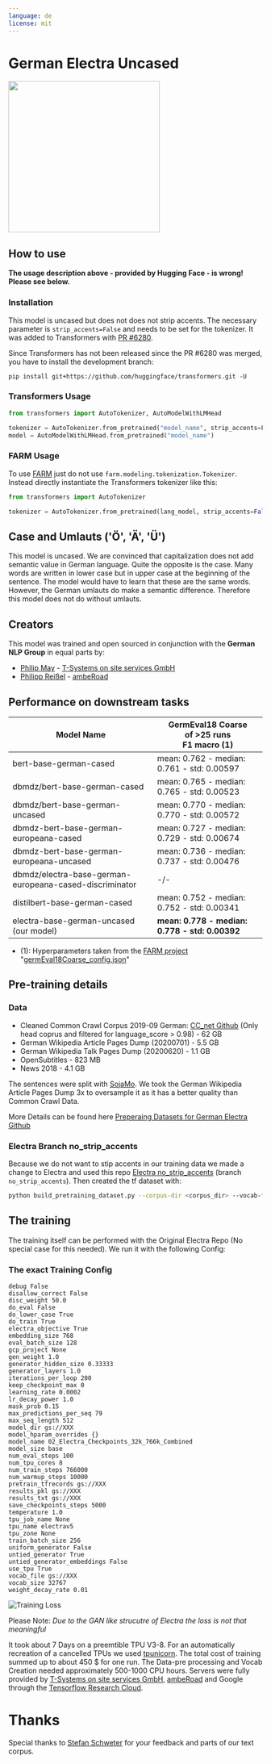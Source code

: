 ```yaml
---
language: de
license: mit
---
```


# German Electra Uncased
<img width="300px" src="https://raw.githubusercontent.com/German-NLP-Group/german-transformer-training/master/model_cards/german-electra-logo.png">

## How to use
**The usage description above - provided by Hugging Face - is wrong! Please see below.**

### Installation
This model is uncased but does not does not strip accents.
The necessary parameter is `strip_accents=False` and needs to be set for the tokenizer.
It was added to Transformers with [PR #6280](https://github.com/huggingface/transformers/pull/6280).

Since Transformers has not been released since the PR #6280 was merged, you have to install the development
branch: 

`pip install git+https://github.com/huggingface/transformers.git -U`

### Transformers Usage
```python
from transformers import AutoTokenizer, AutoModelWithLMHead

tokenizer = AutoTokenizer.from_pretrained("model_name", strip_accents=False)
model = AutoModelWithLMHead.from_pretrained("model_name")
```

### FARM Usage
To use [FARM](https://farm.deepset.ai/) just do not use `farm.modeling.tokenization.Tokenizer`. Instead directly instantiate the Transformers tokenizer like this:

```python
from transformers import AutoTokenizer

tokenizer = AutoTokenizer.from_pretrained(lang_model, strip_accents=False)
```

## Case and Umlauts ('Ö', 'Ä', 'Ü')
This model is uncased. We are convinced that capitalization does not add semantic value in German language.
Quite the opposite is the case. Many words are written in lower case but in upper case at the beginning of 
the sentence. The model would have to learn that these are the same words. 
However, the German umlauts do make a semantic difference. Therefore this model does not do without umlauts.

## Creators
This model was trained and open sourced in conjunction with the **German NLP Group** in equal parts by:
- [Philip May](https://eniak.de) - [T-Systems on site services GmbH](https://www.t-systems-onsite.de/)
- [Philipp Reißel](https://www.reissel.eu) - [ambeRoad](https://amberoad.de/)

## Performance on downstream tasks

| Model Name                                              | GermEval18 Coarse<br/>of >25 runs</br>F1 macro (1) |
|---------------------------------------------------------|----------------------------------------------------------|
| bert-base-german-cased                                  | mean: 0.762 - median: 0.761 - std: 0.00597               |
| dbmdz/bert-base-german-cased                            | mean: 0.765 - median: 0.765 - std: 0.00523               |
| dbmdz/bert-base-german-uncased                          | mean: 0.770 - median: 0.770 - std: 0.00572               |
| dbmdz-bert-base-german-europeana-cased                  | mean: 0.727 - median: 0.729 - std: 0.00674               |
| dbmdz-bert-base-german-europeana-uncased                | mean: 0.736 - median: 0.737 - std: 0.00476               |
| dbmdz/electra-base-german-europeana-cased-discriminator | -/-                                                      |
| distilbert-base-german-cased                            | mean: 0.752 - median: 0.752 - std: 0.00341               |
| electra-base-german-uncased (our model)                 | **mean: 0.778 - median: 0.778 - std: 0.00392**           |

- (1): Hyperparameters taken from the [FARM project](https://farm.deepset.ai/) "[germEval18Coarse_config.json](https://github.com/deepset-ai/FARM/blob/master/experiments/german-bert2.0-eval/germEval18Coarse_config.json)"

## Pre-training details

### Data 
- Cleaned Common Crawl Corpus 2019-09 German: [CC_net Github](https://github.com/facebookresearch/cc_net) (Only head coprus and filtered for language_score > 0.98) - 62 GB
- German Wikipedia Article Pages Dump (20200701) - 5.5 GB
- German Wikipedia Talk Pages Dump (20200620) - 1.1 GB
- OpenSubtitles - 823 MB
- News 2018 - 4.1 GB

The sentences were split with [SojaMo](https://github.com/tsproisl/SoMaJo). We took the German Wikipedia Article Pages Dump 3x to oversample it as it has a better quality than Common Crawl Data.

More Details can be found here [Preperaing Datasets for German Electra Github](https://github.com/German-NLP-Group/german-transformer-training)

### Electra Branch no_strip_accents
Because we do not want to stip accents in our training data we made a change to Electra and used this repo [Electra no_strip_accents](https://github.com/PhilipMay/electra/tree/no_strip_accents) (branch `no_strip_accents`). Then created the tf dataset with: 

```bash
python build_pretraining_dataset.py --corpus-dir <corpus_dir> --vocab-file <dir>/vocab.txt --output-dir ./tf_data --max-seq-length 512 --num-processes 8 --do-lower-case --no-strip-accents
```

## The training

The training itself can be performed with the Original Electra Repo (No special case for this needed). 
We run it with the following Config: 

### The exact Training Config
```
debug False
disallow_correct False
disc_weight 50.0
do_eval False
do_lower_case True
do_train True
electra_objective True
embedding_size 768
eval_batch_size 128
gcp_project None
gen_weight 1.0
generator_hidden_size 0.33333
generator_layers 1.0
iterations_per_loop 200
keep_checkpoint_max 0
learning_rate 0.0002
lr_decay_power 1.0
mask_prob 0.15
max_predictions_per_seq 79
max_seq_length 512
model_dir gs://XXX
model_hparam_overrides {}
model_name 02_Electra_Checkpoints_32k_766k_Combined
model_size base
num_eval_steps 100
num_tpu_cores 8
num_train_steps 766000
num_warmup_steps 10000
pretrain_tfrecords gs://XXX
results_pkl gs://XXX
results_txt gs://XXX
save_checkpoints_steps 5000
temperature 1.0
tpu_job_name None
tpu_name electrav5
tpu_zone None
train_batch_size 256
uniform_generator False
untied_generator True
untied_generator_embeddings False
use_tpu True
vocab_file gs://XXX
vocab_size 32767
weight_decay_rate 0.01
```

![Training Loss](https://raw.githubusercontent.com/German-NLP-Group/german-transformer-training/master/model_cards/loss.png)

Please Note: *Due to the GAN like strucutre of Electra the loss is not that meaningful* 

It took about 7 Days on a preemtible TPU V3-8. For an automatically recreation of a cancelled TPUs we used [tpunicorn](https://github.com/shawwn/tpunicorn). The total cost of training summed up to about 450 $ for one run. The Data-pre processing and Vocab Creation needed approximately 500-1000 CPU hours. Servers were fully provided by [T-Systems on site services GmbH](https://www.t-systems-onsite.de/), [ambeRoad](https://amberoad.de/) and Google through the [Tensorflow Research Cloud](https://www.tensorflow.org/tfrc).

# Thanks
Special thanks to [Stefan Schweter](https://github.com/stefan-it) for your feedback and parts of our text corpus.
